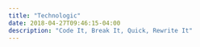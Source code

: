 ```yaml
---
title: "Technologic"
date: 2018-04-27T09:46:15-04:00
description: "Code It, Break It, Quick, Rewrite It"
---
```

